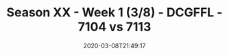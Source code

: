 ---
title: Season XX - Week 1 (3/8) - DCGFFL - 7104 vs 7113
teams_score:
- team: 7104
  score: 26
- team: 7113
  score: 27
mvp: Mecha, OJ
game-ball: Sarah, Ed
sportsperson: Daniel, Mark
season: 20
week: 1
date: '2020-03-08T21:49:17'
pageid: season-xx-week-1-3-8-7104-vs-7113
---